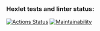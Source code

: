 ### Hexlet tests and linter status:
[![Actions Status](https://github.com/YurokBo/frontend-project-44/workflows/hexlet-check/badge.svg)](https://github.com/YurokBo/frontend-project-44/actions)
[![Maintainability](https://api.codeclimate.com/v1/badges/26ba5534b04707b04e84/maintainability)](https://codeclimate.com/github/YurokBo/frontend-project-44/maintainability)
